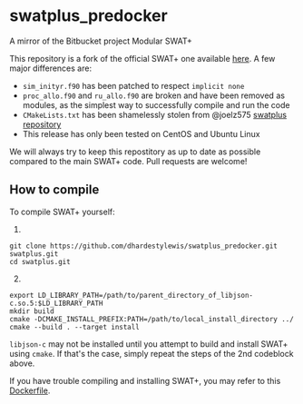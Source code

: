 # swatplus_predocker
A mirror of the Bitbucket project Modular SWAT+

This repository is a fork of the official SWAT+ one available [here](https://bitbucket.org/blacklandgrasslandmodels/modular_swatplus/src/master/). A few major differences are:
* `sim_inityr.f90` has been patched to respect `implicit none`
* `proc_allo.f90` and `ru_allo.f90` are broken and have been removed as modules, as the simplest way to successfully compile and run the code
* `CMakeLists.txt` has been shamelessly stolen from @joelz575 [swatplus repository](https://github.com/joelz575/swatplus/blob/master/src/CMakeLists.txt)
* This release has only been tested on CentOS and Ubuntu Linux

We will always try to keep this repostitory as up to date as possible compared to the main SWAT+ code. Pull requests are welcome!

## How to compile

To compile SWAT+ yourself:

1.
```
git clone https://github.com/dhardestylewis/swatplus_predocker.git swatplus.git
cd swatplus.git
```
2.
```
export LD_LIBRARY_PATH=/path/to/parent_directory_of_libjson-c.so.5:$LD_LIBRARY_PATH
mkdir build
cmake -DCMAKE_INSTALL_PREFIX:PATH=/path/to/local_install_directory ../
cmake --build . --target install
```

`libjson-c` may not be installed until you attempt to build and install SWAT+ using `cmake`. If that's the case, simply repeat the steps of the 2nd codeblock above.

If you have trouble compiling and installing SWAT+, you may refer to this [Dockerfile](https://hub.docker.com/r/dhardestylewis/swatplus_docker/dockerfile).
